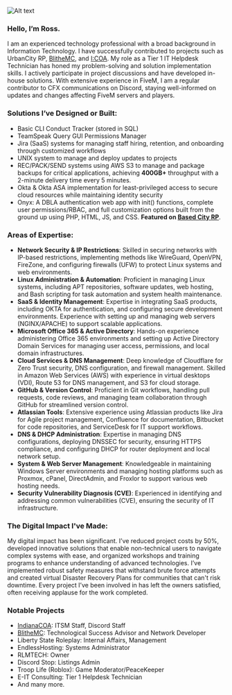 ![Alt text](https://mike-uses.uploads.systems/eqwqa3yo.jpg)

### Hello, I’m Ross.

I am an experienced technology professional with a broad background in Information Technology. I have successfully contributed to projects such as UrbanCity RP, [BlitheMC](https://blithemc.co), and [I:COA](https://indianacoa.com/team). My role as a Tier 1 IT Helpdesk Technician has honed my problem-solving and solution implementation skills. I actively participate in project discussions and have developed in-house solutions. With extensive experience in FiveM, I am a regular contributor to CFX communications on Discord, staying well-informed on updates and changes affecting FiveM servers and players.

### Solutions I’ve Designed or Built:
- Basic CLI Conduct Tracker (stored in SQL) 
- TeamSpeak Query GUI Permissions Manager
- Jira (SaaS) systems for managing staff hiring, retention, and onboarding through customized workflows
- UNIX system to manage and deploy updates to projects
- REC/PACK/SEND systems using AWS S3 to manage and package backups for critical applications, achieving **400GB+** throughput with a 2-minute delivery time every 5 minutes.
- Okta & Okta ASA implementation for least-privileged access to secure cloud resources while maintaining identity security
- Onyx: A DBLA authentication web app with init() functions, complete user permissions/RBAC, and full customization options built from the ground up using PHP, HTML, JS, and CSS. **Featured on [Based City RP](https://basedcityrp.rmsolutions.tech/)**.

### Areas of Expertise:
- **Network Security & IP Restrictions**: Skilled in securing networks with IP-based restrictions, implementing methods like WireGuard, OpenVPN, FireZone, and configuring firewalls (UFW) to protect Linux systems and web environments.
- **Linux Administration & Automation**: Proficient in managing Linux systems, including APT repositories, software updates, web hosting, and Bash scripting for task automation and system health maintenance.
- **SaaS & Identity Management**: Expertise in integrating SaaS products, including OKTA for authentication, and configuring secure development environments. Experience with setting up and managing web servers (NGINX/APACHE) to support scalable applications.
- **Microsoft Office 365 & Active Directory**: Hands-on experience administering Office 365 environments and setting up Active Directory Domain Services for managing user access, permissions, and local domain infrastructures.
- **Cloud Services & DNS Management**: Deep knowledge of Cloudflare for Zero Trust security, DNS configuration, and firewall management. Skilled in Amazon Web Services (AWS) with experience in virtual desktops (VDI), Route 53 for DNS management, and S3 for cloud storage.
- **GitHub & Version Control**: Proficient in Git workflows, handling pull requests, code reviews, and managing team collaboration through GitHub for streamlined version control.
- **Atlassian Tools**: Extensive experience using Atlassian products like Jira for Agile project management, Confluence for documentation, Bitbucket for code repositories, and ServiceDesk for IT support workflows.
- **DNS & DHCP Administration**: Expertise in managing DNS configurations, deploying DNSSEC for security, ensuring HTTPS compliance, and configuring DHCP for router deployment and local network setup.
- **System & Web Server Management**: Knowledgeable in maintaining Windows Server environments and managing hosting platforms such as Proxmox, cPanel, DirectAdmin, and Froxlor to support various web hosting needs.
- **Security Vulnerability Diagnosis (CVE)**: Experienced in identifying and addressing common vulnerabilities (CVE), ensuring the security of IT infrastructure.

### The Digital Impact I've Made:
My digital impact has been significant. I’ve reduced project costs by 50%, developed innovative solutions that enable non-technical users to navigate complex systems with ease, and organized workshops and training programs to enhance understanding of advanced technologies. I’ve implemented robust safety measures that withstand brute force attempts and created virtual Disaster Recovery Plans for communities that can't risk downtime. Every project I’ve been involved in has left the owners satisfied, often receiving applause for the work completed. 


### Notable Projects
- [IndianaCOA](https://indianacoa.com): ITSM Staff, Discord Staff
- [BlitheMC](https://blithemc.co): Technological Success Advisor and Network Developer
- Liberty State Roleplay: Internal Affairs, Management
- EndlessHosting: Systems Administrator
- RLMTECH: Owner
- Discord Stop: Listings Admin
- Troop Life (Roblox): Game Moderator/PeaceKeeper
- E-IT Consulting: Tier 1 Helpdesk Technician
- And many more.
